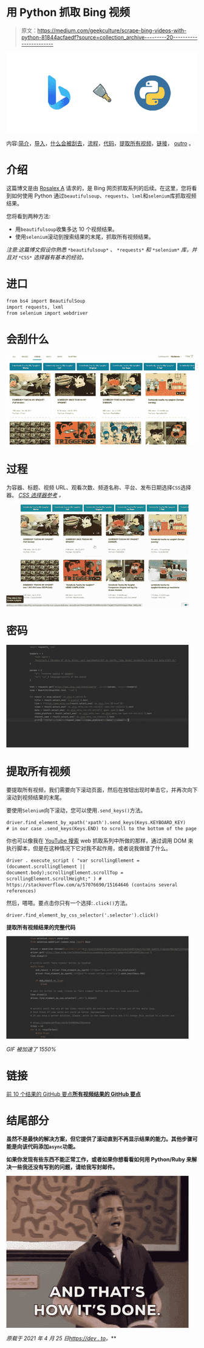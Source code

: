 # 用 Python 抓取 Bing 视频

> 原文：<https://medium.com/geekculture/scrape-bing-videos-with-python-81844acfaedf?source=collection_archive---------20----------------------->

![](img/f679047e2b54473d46a6693615479d0b.png)

内容:[简介](#187b)，[导入](#9bc2)，[什么会被刮去](#54cb)，[流程](#9c5f)，[代码](#5fc3)，[提取所有视频](#13e3)，[链接](#1ddc)， [outro](#5a41) 。

# 介绍

这篇博文是由 [Rosalex A](https://dev.to/silanoa/comment/1gael) 请求的，是 Bing 网页抓取系列的后续。在这里，您将看到如何使用 Python 通过`beautifulsoup`、`requests`、`lxml`和`selenium`库抓取视频结果。

您将看到两种方法:

*   用`beautifulsoup`收集多达 10 个视频结果。
*   使用`selenium`滚动到搜索结果的末尾，抓取所有视频结果。

*注意:这篇博文假设你熟悉* `*beautifulsoup*` *、* `*requests*` *和* `*selenium*` *库，并且对* `*CSS*` *选择器有基本的经验。*

# 进口

```
from bs4 import BeautifulSoup
import requests, lxml
from selenium import webdriver
```

# 会刮什么

![](img/b90dfc100d453fa1867e3747e38ce2ab.png)

# 过程

为容器、标题、视频 URL、观看次数、频道名称、平台、发布日期选择`CSS`选择器。 [*CSS 选择器参考*](https://www.w3schools.com/cssref/css_selectors.asp) *。*

![](img/fb8c1d2f0154b6f39a433b19b1ffc718.png)

# 密码

![](img/68a00a1ecb5095f047d342cf7662ac86.png)

# 提取所有视频

要提取所有视频，我们需要向下滚动页面，然后在按钮出现时单击它，并再次向下滚动到视频结果的末尾。

要使用`Selenium`向下滚动，您可以使用`.send_keys()`方法。

```
driver.find_element_by_xpath('xpath').send_keys(Keys.KEYBOARD_KEY) 
# in our case .send_keys(Keys.END) to scroll to the bottom of the page
```

你也可以像我在 [YouTube 搜索](https://dev.to/dimitryzub/scrape-youtube-search-with-python-part-1-j12) web 抓取系列中所做的那样，通过调用 DOM 来执行脚本，但是在这种情况下它对我不起作用，或者说我做错了什么。

```
driver . execute_script ( "var scrollingElement = (document.scrollingElement || document.body);scrollingElement.scrollTop = scrollingElement.scrollHeight;" ) # https://stackoverflow.com/a/57076690/15164646 (contains several references)
```

然后，嗒嗒。要点击你只有一个选择:`.click()`方法。

```
driver.find_element_by_css_selector('.selector').click()
```

**提取所有视频结果的完整代码**

![](img/32c72bbc3195672c310bf7d663a7a4a7.png)

*GIF 被加速了 1550%*

# 链接

[前 10 个结果的 GitHub 要点](https://gist.github.com/dimitryzub/de0088ca1354d9f5f43a366198fd9a26)**[所有视频结果的 GitHub 要点](https://gist.github.com/dimitryzub/b83db5c1a7f4ff94ac4b9ee9931bd790)**

# **结尾部分**

**虽然不是最快的解决方案，但它提供了滚动直到不再显示结果的能力。其他步骤可能是向该代码添加`async`功能。**

**如果你发现有些东西不能正常工作，或者如果你想看看如何用 Python/Ruby 来解决一些我还没有写到的问题，请给我写封邮件。**

**![](img/b0650561032f789e72c943dd41425b2a.png)**

***原载于 2021 年 4 月 25 日*[*https://dev . to*](https://dev.to/dimitryzub/scrape-bing-videos-with-python-5hjd)*。***